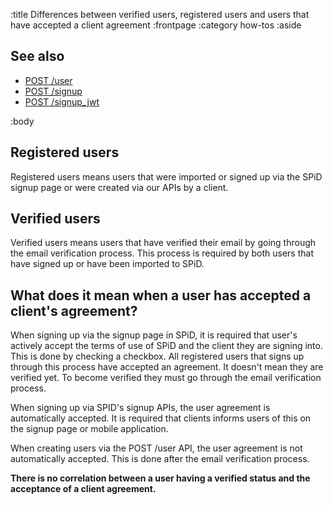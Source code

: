 :title Differences between verified users, registered users and users that have accepted a client agreement
:frontpage
:category how-tos
:aside
## See also

- [POST /user](/endpoints/POST/user/)
- [POST /signup](/endpoints/POST/signup/)
- [POST /signup_jwt](/endpoints/POST/signup_jwt/)

:body

## Registered users
Registered users means users that were imported or signed up via the SPiD signup page or were created via our APIs 
by a client.

## Verified users
Verified users means users that have verified their email by going through the email verification process. 
This process is required by both users that have signed up or have been imported to SPiD.

## What does it mean when a user has accepted a client's agreement?
When signing up via the signup page in SPiD, it is required that user's actively accept the terms of use of SPiD 
and the client they are signing into. This is done by checking a checkbox. All registered users that signs up through 
this process have accepted an agreement. It doesn't mean they are verified yet. To become verified they must go through 
the email verification process.

When signing up via SPID's signup APIs, the user agreement is automatically accepted. It is required that 
clients informs users of this on the signup page or mobile application.

When creating users via the POST /user API, the user agreement is not automatically accepted. This is done after 
the email verification process.

**There is no correlation between a user having a verified status and the acceptance of a client agreement.** 
